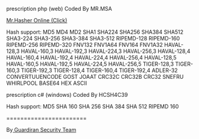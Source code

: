 
prescription php (web)
Coded By MR.MSA

[Mr.Hasher Online (Click)
](https://tools.mr-msa.xyz/Tools/mr-hasher/)

Hash support:
MD5
MD4
MD2
SHA1
SHA224
SHA256
SHA384
SHA512
SHA3-224
SHA3-256
SHA3-384
SHA3-512
RIPEMD-128
RIPEMD-160
RIPEMD-256
RIPEMD-320
FNV132
FNV1A64
FNV164
FNV1A32
HAVAL-128,3
HAVAL-160,3
HAVAL-192,3
HAVAL-224,3
HAVAL-256,3
HAVAL-128,4
HAVAL-160,4
HAVAL-192,4
HAVAL-224,4
HAVAL-256,4
HAVAL-128,5
HAVAL-160,5
HAVAL-192,5
HAVAL-224,5
HAVAL-256,5
TIGER-128,3
TIGER-160,3
TIGER-192,3
TIGER-128,4
TIGER-160,4
TIGER-192,4
ADLER-32
CONVERTUUENCODE
GOST
JOAAT
CRC32C
CRC32B
CRC32
SNEFRU
WHIRLPOOL
BASE64
HEX
ASCII

prescription c#  (windows)
Coded By HCSH4C39

Hash support:
MD5
SHA 160
SHA 256
SHA 384
SHA 512
RIPEMD 160

=======================

By[ Guardiran Security Team ](https://guardiran.org/)
